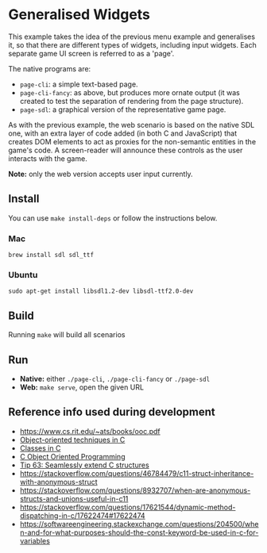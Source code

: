 Generalised Widgets
===================

This example takes the idea of the previous menu example and generalises it, so that there are different types of widgets, including input widgets. Each separate game UI screen is referred to as a 'page'.

The native programs are:

 * `page-cli`: a simple text-based page.
 * `page-cli-fancy`: as above, but produces more ornate output (it was created to test the separation of rendering from the page structure).
 * `page-sdl`: a graphical version of the representative game page.

As with the previous example, the web scenario is based on the native SDL one, with an extra layer of code added (in both C and JavaScript) that creates DOM elements to act as proxies for the non-semantic entities in the game's code. A screen-reader will announce these controls as the user interacts with the game.

**Note:** only the web version accepts user input currently.

Install
-------

You can use `make install-deps` or follow the instructions below.

### Mac

`brew install sdl sdl_ttf`

### Ubuntu

`sudo apt-get install libsdl1.2-dev libsdl-ttf2.0-dev`

Build
-----

Running `make` will build all scenarios

Run
---

 * **Native:** either `./page-cli`, `./page-cli-fancy` or `./page-sdl`
 * **Web:** `make serve`, open the given URL

Reference info used during development
--------------------------------------

 * https://www.cs.rit.edu/~ats/books/ooc.pdf
 * [Object-oriented techniques in C](https://dmitryfrank.com/articles/oop_in_c)
 * [Classes in C](https://www.pvv.ntnu.no/~hakonhal/main.cgi/c/classes/)
 * [C Object Oriented Programming](https://nullprogram.com/blog/2014/10/21/)
 * [Tip 63: Seamlessly extend C structures](https://modelingwithdata.org/arch/00000113.htm)
 * https://stackoverflow.com/questions/46784479/c11-struct-inheritance-with-anonymous-struct
 * https://stackoverflow.com/questions/8932707/when-are-anonymous-structs-and-unions-useful-in-c11
 * https://stackoverflow.com/questions/17621544/dynamic-method-dispatching-in-c/17622474#17622474
 * https://softwareengineering.stackexchange.com/questions/204500/when-and-for-what-purposes-should-the-const-keyword-be-used-in-c-for-variables
